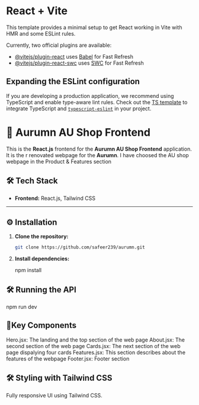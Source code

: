 # React + Vite

This template provides a minimal setup to get React working in Vite with HMR and some ESLint rules.

Currently, two official plugins are available:

- [@vitejs/plugin-react](https://github.com/vitejs/vite-plugin-react/blob/main/packages/plugin-react/README.md) uses [Babel](https://babeljs.io/) for Fast Refresh
- [@vitejs/plugin-react-swc](https://github.com/vitejs/vite-plugin-react-swc) uses [SWC](https://swc.rs/) for Fast Refresh

## Expanding the ESLint configuration

If you are developing a production application, we recommend using TypeScript and enable type-aware lint rules. Check out the [TS template](https://github.com/vitejs/vite/tree/main/packages/create-vite/template-react-ts) to integrate TypeScript and [`typescript-eslint`](https://typescript-eslint.io) in your project.


# 🚀 Aurumn AU Shop Frontend

This is the **React.js** frontend for the **Aurumn AU Shop Frontend** application. It is the r renovated webpage for the **Aurumn**. I have choosed the AU shop webpage in the Product & Features section


## 🛠 **Tech Stack**

- **Frontend:** React.js,  Tailwind CSS


---

## ⚙️ **Installation**

1. **Clone the repository:**

   ```bash
   git clone https://github.com/safeer239/aurumn.git

2. **Install dependencies:**

    npm install


## 🛠 **Running the API**

npm run dev

##  📌**Key Components**
Hero.jsx: The landing and the top section of the web page
About.jsx: The second section of the web page
Cards.jsx: The next section of the web page dispalying four cards
Features.jsx: This section describes about the features of the webpage 
Footer.jsx: Footer section

## 🛠 **Styling with Tailwind CSS**

Fully responsive UI using Tailwind CSS.